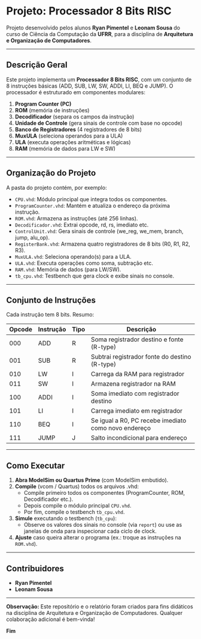 # Projeto: Processador 8 Bits RISC

Projeto desenvolvido pelos alunos **Ryan Pimentel** e **Leonam Sousa** do curso de Ciência da Computação da **UFRR**, para a disciplina de **Arquitetura e Organização de Computadores**.

---

## Descrição Geral

Este projeto implementa um **Processador 8 Bits RISC**, com um conjunto de 8 instruções básicas (ADD, SUB, LW, SW, ADDI, LI, BEQ e JUMP). O processador é estruturado em componentes modulares:

1. **Program Counter (PC)**  
2. **ROM** (memória de instruções)  
3. **Decodificador** (separa os campos da instrução)  
4. **Unidade de Controle** (gera sinais de controle com base no opcode)  
5. **Banco de Registradores** (4 registradores de 8 bits)  
6. **MuxULA** (seleciona operandos para a ULA)  
7. **ULA** (executa operações aritméticas e lógicas)  
8. **RAM** (memória de dados para LW e SW)

---

## Organização do Projeto

A pasta do projeto contém, por exemplo:
- `CPU.vhd`: Módulo principal que integra todos os componentes.  
- `ProgramCounter.vhd`: Mantém e atualiza o endereço da próxima instrução.  
- `ROM.vhd`: Armazena as instruções (até 256 linhas).  
- `Decodificador.vhd`: Extrai opcode, rd, rs, imediato etc.  
- `ControlUnit.vhd`: Gera sinais de controle (we_reg, we_mem, branch, jump, alu_op).  
- `RegisterBank.vhd`: Armazena quatro registradores de 8 bits (R0, R1, R2, R3).  
- `MuxULA.vhd`: Seleciona operando(s) para a ULA.  
- `ULA.vhd`: Executa operações como soma, subtração etc.  
- `RAM.vhd`: Memória de dados (para LW/SW).  
- `tb_cpu.vhd`: Testbench que gera clock e exibe sinais no console.



---

## Conjunto de Instruções

Cada instrução tem 8 bits. Resumo:

| Opcode | Instrução | Tipo | Descrição                                          |
|--------|-----------|------|----------------------------------------------------|
| 000    | ADD       | R    | Soma registrador destino e fonte (R-type)          |
| 001    | SUB       | R    | Subtrai registrador fonte do destino (R-type)      |
| 010    | LW        | I    | Carrega da RAM para registrador                    |
| 011    | SW        | I    | Armazena registrador na RAM                        |
| 100    | ADDI      | I    | Soma imediato com registrador destino              |
| 101    | LI        | I    | Carrega imediato em registrador                    |
| 110    | BEQ       | I    | Se igual a R0, PC recebe imediato como novo endereço |
| 111    | JUMP      | J    | Salto incondicional para endereço                  |

---

## Como Executar

1. **Abra ModelSim ou Quartus Prime** (com ModelSim embutido).  
2. **Compile** (vcom / Quartus) todos os arquivos .vhd:
   - Compile primeiro todos os componentes (ProgramCounter, ROM, Decodificador etc.).
   - Depois compile o módulo principal `CPU.vhd`.
   - Por fim, compile o testbench `tb_cpu.vhd`.
3. **Simule** executando o testbench (`tb_cpu`):
   - Observe os valores dos sinais no console (via `report`) ou use as janelas de onda para inspecionar cada ciclo de clock.
4. **Ajuste** caso queira alterar o programa (ex.: troque as instruções na `ROM.vhd`).

---

## Contribuidores

- **Ryan Pimentel**  
- **Leonam Sousa**

---

**Observação:** Este repositório e o relatório foram criados para fins didáticos na disciplina de Arquitetura e Organização de Computadores. Qualquer colaboração adicional é bem-vinda!

**Fim**  
